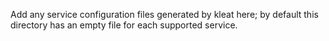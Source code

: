 Add any service configuration files generated by kleat here; by default this
directory has an empty file for each supported service.
